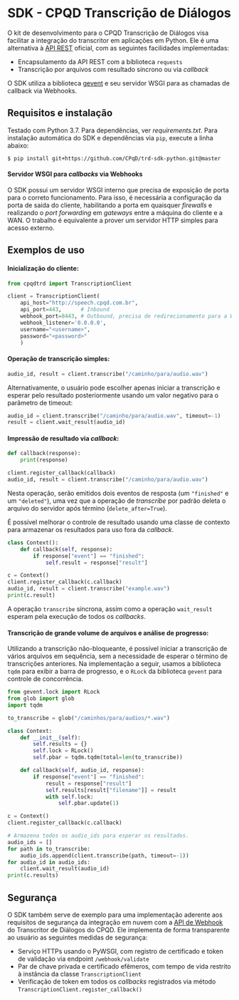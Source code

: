 SDK - CPQD Transcrição de Diálogos
==================================

O kit de desenvolvimento para o CPQD Transcrição de Diálogos visa
facilitar a integração do transcritor em aplicações em Python. Ele
é uma alternativa à [API REST](https://speechweb.cpqd.com.br/trd/docs/2.4/)
oficial, com as seguintes facilidades implementadas:

 - Encapsulamento da API REST com a biblioteca `requests`
 - Transcrição por arquivos com resultado síncrono ou via _callback_

O SDK utiliza a biblioteca [gevent](http://www.gevent.org/) e seu servidor WSGI
para as chamadas de callback via Webhooks.

## Requisitos e instalação

Testado com Python 3.7. Para dependências, ver _requirements.txt_.
Para instalação automática do SDK e dependências via `pip`, execute a linha abaixo:

```shell
$ pip install git+https://github.com/CPqD/trd-sdk-python.git@master
```

#### Servidor WSGI para _callbacks_ via Webhooks

O SDK possui um servidor WSGI interno que precisa de exposição de porta para o correto
funcionamento. Para isso, é necessária a configuração da porta de saída do cliente,
habilitando a porta em quaisquer _firewalls_ e realizando o _port forwarding_ em _gateways_
entre a máquina do cliente e a WAN. O trabalho é equivalente a prover um servidor HTTP
simples para acesso externo.

## Exemplos de uso

#### Inicialização do cliente:

```python
from cpqdtrd import TranscriptionClient

client = TranscriptionClient(
    api_host="http://speech.cpqd.com.br",
    api_port=443,      # Inbound
    webhook_port=8443, # Outbound, precisa de redirecionamento para a WAN
    webhook_listener='0.0.0.0',
    username="<username>",
    password="<password>"
    )
```

#### Operação de transcrição simples:

```python
audio_id, result = client.transcribe("/caminho/para/audio.wav")
```

Alternativamente, o usuário pode escolher apenas iniciar a transcrição
e esperar pelo resultado posteriormente usando um valor negativo para o
parâmetro de timeout:

```python
audio_id = client.transcribe("/caminho/para/audio.wav", timeout=-1)
result = client.wait_result(audio_id)
```

#### Impressão de resultado via _callback_:

```python
def callback(response):
    print(response)

client.register_callback(callback)
audio_id, result = client.transcribe("/caminho/para/audio.wav")
```

Nesta operação, serão emitidos dois eventos de resposta (um `"finished"` e um `"deleted"`),
uma vez que a operação de _transcribe_ por padrão deleta o arquivo do servidor após
término (`delete_after=True`).

É possível melhorar o controle de resultado usando uma classe de contexto para
armazenar os resultados para uso fora da _callback_.

```python
class Context():
    def callback(self, response):
        if response["event"] == "finished":
            self.result = response["result"]

c = Context()
client.register_callback(c.callback)
audio_id, result = client.transcribe("example.wav")
print(c.result)
```

A operação `transcribe` síncrona, assim como a operação `wait_result` esperam pela
execução de todos os _callbacks_.

#### Transcrição de grande volume de arquivos e análise de progresso:

Utilizando a transcrição não-bloqueante, é possível iniciar a transcrição de
vários arquivos em sequência, sem a necessidade de esperar o término de
transcrições anteriores. Na implementação a seguir, usamos a biblioteca
`tqdm` para exibir a barra de progresso, e o `RLock` da biblioteca
`gevent` para controle de concorrência.

```python
from gevent.lock import RLock
from glob import glob
import tqdm

to_transcribe = glob("/caminhos/para/audios/*.wav")

class Context:
    def __init__(self):
        self.results = {}
        self.lock = RLock()
        self.pbar = tqdm.tqdm(total=len(to_transcribe))

    def callback(self, audio_id, response):
        if response["event"] == "finished":
            result = response["result"]
            self.results[result["filename"]] = result
            with self.lock:
                self.pbar.update(1)

c = Context()
client.register_callback(c.callback)

# Armazena todos os audio_ids para esperar os resultados.
audio_ids = []
for path in to_transcribe:
    audio_ids.append(client.transcribe(path, timeout=-1))
for audio_id in audio_ids:
    client.wait_result(audio_id)
print(c.results)
```

## Segurança

O SDK também serve de exemplo para uma implementação aderente aos requisitos
de segurança da integração em nuvem com a
[API de Webhook](https://speechweb.cpqd.com.br/trd/docs/2.4/api_rest/api_webhook.html)
do Transcritor de Diálogos do CPQD. Ele implementa de forma transparente ao usuário
as seguintes medidas de segurança:

 - Serviço HTTPs usando o PyWSGI, com registro de certificado e token de validação
   via endpoint `/webhook/validate`
 - Par de chave privada e certificado efêmeros, com tempo de vida restrito à
   instância da classe `TranscriptionClient`
 - Verificação de token em todos os _callbacks_ registrados via método
   `TranscriptionClient.register_callback()`
